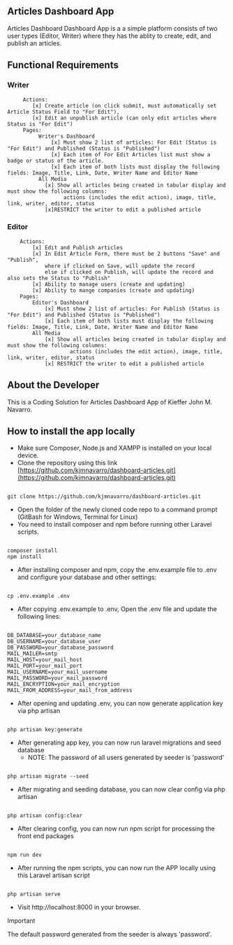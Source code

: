 ## Articles Dashboard App

Articles Dashboard Dashboard App is a a simple platform consists of two user types (Editor, Writer) where they has the ablity to create, edit, and publish an articles.

## Functional Requirements
### Writer
         Actions:
            [x] Create article (on click submit, must automatically set Article Status Field to "For Edit"), 
            [x] Edit an unpublish article (can only edit articles where Status is "For Edit") 
         Pages:
              Writer's Dashboard
                  [x] Must show 2 list of articles: For Edit (Status is "For Edit") and Published (Status is "Published")
                  [x] Each item of For Edit Articles list must show a badge or status of the article.
                  [x] Each item of both lists must display the following fields: Image, Title, Link, Date, Writer Name and Editor Name
              All Media
                [x] Show all articles being created in tabular display and must show the following columns: 
                      actions (includes the edit action), image, title, link, writer, editor, status 
                [x]RESTRICT the writer to edit a published article

### Editor
        Actions: 
            [x] Edit and Publish articles 
            [x] In Edit Article Form, there must be 2 buttons "Save" and "Publish", 
                where if clicked on Save, will update the record 
                else if clicked on Publish, will update the record and also sets the Status to "Publish"
            [x] Ability to manage users (create and updating)
            [x] Ability to mange companies (create and updating)
        Pages: 
            Editor's Dashboard
                [x] Must show 2 list of articles: For Publish (Status is "For Edit") and Published (Status is "Published")
                [x] Each item of both lists must display the following fields: Image, Title, Link, Date, Writer Name and Editor Name
            All Media
                [x] Show all articles being created in tabular display and must show the following columns: 
                        actions (includes the edit action), image, title, link, writer, editor, status 
                [x] RESTRICT the writer to edit a published article

## About the Developer
This is a Coding Solution for Articles Dashboard App of Kieffer John M. Navarro.

## How to install the app locally
- Make sure Composer, Node.js and XAMPP is installed on your local device.
- Clone the repository using this link [https://github.com/kjmnavarro/dashboard-articles.git](https://github.com/kjmnavarro/dashboard-articles.git)

```

git clone https://github.com/kjmnavarro/dashboard-articles.git

```

- Open the folder of the newly cloned code repo to a command prompt (GitBash for Windows, Terminal for Linux)
- You need to install composer and npm before running other Laravel scripts.

```

composer install
npm install

```

- After installing composer and npm, copy the .env.example file to .env and configure your database and other settings:

```

cp .env.example .env

```

- After copying .env.example to .env, Open the .env file and update the following lines:

```

DB_DATABASE=your_database_name
DB_USERNAME=your_database_user
DB_PASSWORD=your_database_password
MAIL_MAILER=smtp
MAIL_HOST=your_mail_host
MAIL_PORT=your_mail_port
MAIL_USERNAME=your_mail_username
MAIL_PASSWORD=your_mail_password
MAIL_ENCRYPTION=your_mail_encryption
MAIL_FROM_ADDRESS=your_mail_from_address

```

- After opening and updating .env, you can now generate application key via php artisan

```

php artisan key:generate

```

- After generating app key, you can now run laravel migrations and seed database
    - NOTE: The password of all users generated by seeder is 'password'

```

php artisan migrate --seed

```

- After migrating and seeding database, you can now clear config via php artisan

```

php artisan config:clear

```

- After clearing config, you can now run npm script for processing the front end packages

```

npm run dev

```

- After running the npm scripts, you can now run the APP locally using this Laravel artisan script

```

php artisan serve

```

- Visit http://localhost:8000 in your browser.
> [!IMPORTANT]
> The default password generated from the seeder is always 'password'.
